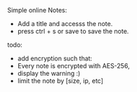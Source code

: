 Simple online Notes: 
- Add a title and accesss the note. 
- press ctrl + s or save to save the note. 

todo: 
- add encryption such that: 
 - Every note is encrypted with AES-256,
- display the warning :) 
- limit the note by [size, ip, etc]